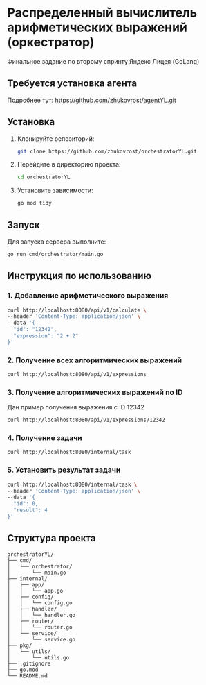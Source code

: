# Распределенный вычислитель арифметических выражений (оркестратор)

Финальное задание по второму спринту Яндекс Лицея (GoLang)

## Требуется установка агента

Подробнее тут: https://github.com/zhukovrost/agentYL.git

## Установка

1. Клонируйте репозиторий:
    ```sh
    git clone https://github.com/zhukovrost/orchestratorYL.git
    ```

2. Перейдите в директорию проекта:
    ```sh
    cd orchestratorYL
    ```

3. Установите зависимости:
    ```sh
    go mod tidy
    ```

## Запуск

Для запуска сервера выполните:

```sh
go run cmd/orchestrator/main.go
```

## Инструкция по использованию

### 1. Добавление арифметического выражения

```sh
curl http://localhost:8080/api/v1/calculate \
--header 'Content-Type: application/json' \
--data '{
  "id": "12342",
  "expression": "2 + 2"
}'
```

### 2. Получение всех алгоритмических выражений

```sh 
curl http://localhost:8080/api/v1/expressions
```

### 3. Получение алгоритмических выражений по ID

Дан пример получения выражения с ID 12342

```sh
curl http://localhost:8080/api/v1/expressions/12342
```

### 4. Получение задачи

```sh
curl http://localhost:8080/internal/task
```

### 5. Установить результат задачи

```sh
curl http://localhost:8080/internal/task \
--header 'Content-Type: application/json' \
--data '{
  "id": 0,
  "result": 4
}'
```

## Структура проекта

```
orchestratorYL/
├── cmd/
│   └── orchestrator/
│       └── main.go
├── internal/
│   ├── app/
│   │   └── app.go
│   ├── config/
│   │   └── config.go
│   ├── handler/
│   │   └── handler.go
│   ├── router/
│   │   └── router.go
│   └── service/
│       └── service.go
├── pkg/
│   └── utils/
│       └── utils.go
├── .gitignore
├── go.mod
└── README.md
```
